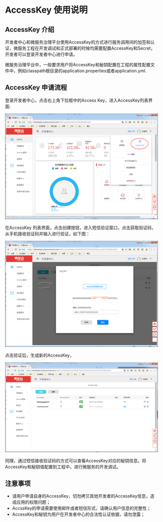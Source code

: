 # AccessKey 使用说明

## AccessKey 介绍

开发者中心和微服务治理平台使用AccessKey的方式进行服务调用间的加签和认证，微服务工程在开发调试和正式部署的时候均需要配置AccessKey和Secret，开发者可以登录开发者中心进行申请。

微服务治理平台中，一般要求用户将AccessKey和秘钥配置在工程的属性配置文件中，例如classpath根目录的application.properties或者application.yml.

## AccessKey 申请流程

登录开发者中心，点击右上角下拉框中的Access Key，进入AccessKey列表界面:

![](./img/fig01.png)

在AccessKey 列表界面，点击创建按钮，进入短信验证窗口，点击获取验证码，从手机接收验证码并输入进行验证，如下图：

![](./img/fig03.png)

点击验证后，生成新的AccessKey，

![](./img/fig04.png)

同理，通过短信接收验证码的方式可以查看AccessKey对应的秘钥信息。将AccessKey和秘钥值配置到工程中，进行微服务的开发调试。

## 注意事项

- 请用户申请自身的AccessKey，切勿拷贝其他开发者的AccessKey信息，造成应用的权限问题；
- AccssKey的申请需要使用邮件或者短信形式，请确认用户信息的完整性；
- AccessKey和秘钥为用户在开发者中心的合法性认证依据，请勿泄露；
